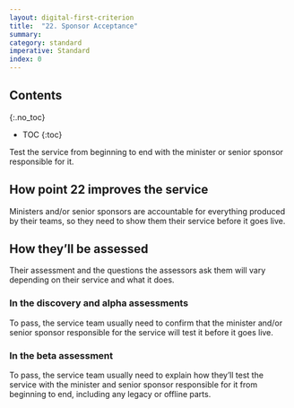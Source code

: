 ```yaml
---
layout: digital-first-criterion
title:  "22. Sponsor Acceptance"
summary:
category: standard
imperative: Standard
index: 0
---
```


## Contents
{:.no_toc}
* TOC
{:toc}
<!--TOC max3-->

Test the service from beginning to end with the minister or senior sponsor responsible for it.

## How point 22 improves the service

Ministers and/or senior sponsors are accountable for everything produced by their teams, so they need to show them their service before it goes live.

## How they’ll be assessed

Their assessment and the questions the assessors ask them will vary depending on their service and what it does.

### In the discovery and alpha assessments

To pass, the service team usually need to confirm that the minister and/or senior sponsor responsible for the service will test it before it goes live.

### In the beta assessment

To pass, the service team usually need to explain how they’ll test the service with the minister and senior sponsor responsible for it from beginning to end, including any legacy or offline parts.
